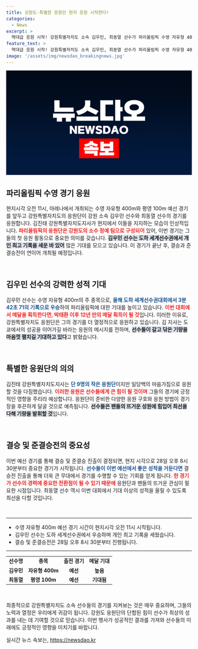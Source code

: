 ```yaml
---
title: 강원도·특별한 응원단 현지 응원 시작한다!
categories:
  - News
excerpt: >
  역대급 응원 시작! 강원특별자치도 소속 김우민, 최동열 선수가 파리올림픽 수영 자유형 400m와 평영 100m 예선에 출전합니다. 김진태 도지사의 열정 가득한 응원이 귀추를 주목하게 합니다!
feature_text: >
  역대급 응원 시작! 강원특별자치도 소속 김우민, 최동열 선수가 파리올림픽 수영 자유형 400m와 평영 100m 예선에 출전합니다. 김진태 도지사의 열정 가득한 응원이 귀추를 주목하게 합니다!
image: '/assets/img/newsdao_breakingnews.jpg'
---
```


<p><img src="/assets/img/newsdao_breakingnews.jpg" alt="bookingtag 속보" /></p>

<h2 data-ke-size="size26">파리올림픽 수영 경기 응원</h2>

<p data-ke-size="size16">현지시각 오전 11시, 아레나에서 개최되는 수영 자유형 400m와 평영 100m 예선 경기를 앞두고 강원특별자치도의 응원단이 강원 소속 김우민 선수와 최동열 선수의 경기를 응원합니다. 김진태 강원특별자치도지사가 현지에서 이들을 지지하는 모습이 인상적입니다. <b><span style="color: #ee2323;">파리올림픽의 응원단은 강원도의 소수 정예 팀으로 구성되어</span></b> 있어, 이번 경기는 그들의 첫 응원 활동으로 중요한 의미를 갖습니다. <b><span style="background-color: #21538527;">김우민 선수는 도하 세계선수권에서 개인 최고 기록을 세운 바 있어</span></b> 많은 기대를 모으고 있습니다. 이 경기가 끝난 후, 결승과 준결승전이 연이어 개최될 예정입니다.</p>

<p data-ke-size="size16">&nbsp;</p>

<h2 data-ke-size="size26">김우민 선수의 강력한 성적 기대</h2>

<p data-ke-size="size16">김우민 선수는 수영 자유형 400m의 주 종목으로, <b><span style="color: #1a5490;">올해 도하 세계선수권대회에서 3분 42초 71의 기록으로 우승</span></b>하여 파리올림픽에 대한 기대를 높이고 있습니다. <b><span style="color: #ee2323;">이번 대회에서 메달을 획득한다면, 박태환 이후 12년 만의 메달 획득이 될 것</span></b>입니다. 이러한 이유로, 강원특별자치도 응원단은 그의 경기를 더 열정적으로 응원하고 있습니다. 김 지사는 도쿄에서의 성공을 이어가길 바라는 응원의 메시지를 전하며, <b><span style="background-color: #21538527;">선수들이 갈고 닦은 기량을 마음껏 펼치길 기대하고 있다</span></b>고 밝혔습니다.</p>

<p data-ke-size="size16">&nbsp;</p>

<h2 data-ke-size="size26">특별한 응원단의 의의</h2>

<p data-ke-size="size16">김진태 강원특별자치도지사는 <b><span style="color: #1a5490;">단 9명의 작은 응원단</span></b>이지만 일당백의 마음가짐으로 응원할 것을 다짐했습니다. <b><span style="color: #ee2323;">이러한 응원은 선수들에게 큰 힘이 될 것이며</span></b> 그들의 경기에 긍정적인 영향을 주리라 예상합니다. 응원단이 준비한 다양한 응원 구호와 응원 방법이 경기장을 후끈하게 달굴 것으로 예측됩니다. <b><span style="background-color: #21538527;">선수들은 팬들의 뜨거운 성원에 힘입어 최선을 다해 기량을 발휘할 것</span></b>입니다.</p>

<p data-ke-size="size16">&nbsp;</p>

<h2 data-ke-size="size26">결승 및 준결승전의 중요성</h2>

<p data-ke-size="size16">이번 예선 경기를 통해 결승 및 준결승 진출이 결정되면, 현지 시각으로 28일 오후 8시 30분부터 중요한 경기가 시작됩니다. <b><span style="color: #1a5490;">선수들이 이번 예선에서 좋은 성적을 거둔다면</span></b> 결승전 진출을 통해 더욱 큰 무대에서 경기를 수행할 수 있는 기회를 얻게 됩니다. <b><span style="color: #ee2323;">한 경기가 선수의 경력에 중요한 전환점이 될 수 있기 때문에</span></b> 응원단과 팬들의 뜨거운 관심이 필요한 시점입니다. 최동열 선수 역시 이번 대회에서 기대 이상의 성적을 올릴 수 있도록 최선을 다할 것입니다.</p>

<p data-ke-size="size16">&nbsp;</p>

<hr>

<ul>
  <li>수영 자유형 400m 예선 경기 시간이 현지시각 오전 11시 시작됩니다.</li>
  <li>김우민 선수는 도하 세계선수권에서 우승하며 개인 최고 기록을 세웠습니다.</li>
  <li>결승 및 준결승전은 28일 오후 8시 30분부터 진행됩니다.</li>
</ul>

<hr>

<table>
  <tr>
    <td style="text-align: center; height: 17px;"><b>선수명</b></td>
    <td style="text-align: center; height: 17px;"><b>종목</b></td>
    <td style="text-align: center; height: 17px;"><b>출전 경기</b></td>
    <td style="text-align: center; height: 17px;"><b>메달 기대</b></td>
  </tr>
  <tr>
    <td style="text-align: center; height: 17px;"><b>김우민</b></td>
    <td style="text-align: center; height: 17px;"><b>자유형 400m</b></td>
    <td style="text-align: center; height: 17px;"><b>예선</b></td>
    <td style="text-align: center; height: 17px;"><b>높음</b></td>
  </tr>
  <tr>
    <td style="text-align: center; height: 17px;"><b>최동열</b></td>
    <td style="text-align: center; height: 17px;"><b>평영 100m</b></td>
    <td style="text-align: center; height: 17px;"><b>예선</b></td>
    <td style="text-align: center; height: 17px;"><b>기대됨</b></td>
  </tr>
</table>

<p data-ke-size="size16">&nbsp;</p>

<p data-ke-size="size16">최종적으로 강원특별자치도 소속 선수들의 경기를 지켜보는 것은 매우 중요하며, 그들의 노력과 열정은 우리에게 귀감이 됩니다. 강원도 응원단의 단합된 힘이 선수가 최상의 성과를 내는 데 기여할 것으로 믿습니다. 이번 행사가 성공적인 결과를 가져와 선수들의 미래에도 긍정적인 영향을 미치기를 바랍니다. </p>
실시간 뉴스 속보는, <a href="https://newsdao.kr" rel="dofollow">https://newsdao.kr</a>


